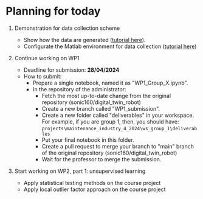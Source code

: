 # Planning for today

1. Demonstration for data collection scheme
    - Show how the data are generated ([tutorial here](../../../../documents/cm_matlab_ros/how_to_use_condition_monitoring_app.md)).
    - Configurate the Matlab environment for data collection ([tutorial here](../../../../documents\cm_matlab_ros\build_msg_in_matlab.md))

2. Continue working on WP1
    - Deadline for submission: **28/04/2024**
    - How to submit:
        - Prepare a single notebook, named it as "WP1_Group_X.ipynb".
        - In the repository of the administrator:
            - Fetch the most up-to-date change from the original repository (sonic160/digital_twin_robot)
            - Create a new branch called "WP1_submission".
            - Create a new folder called "deliverables" in your workspace. For example, if you are group 1, then, you should have: `projects\maintenance_industry_4_2024\ws_group_1\deliverables`
            - Put your final notebook in this folder.
            - Create a pull request to merge your branch to "main" branch of the original repository (sonic160/digital_twin_robot)
            - Wait for the professor to merge the submission.

3. Start working on WP2, part 1: unsupervised learning
    - Apply statistical testing methods on the course project
    - Apply local outlier factor approach on the course project



